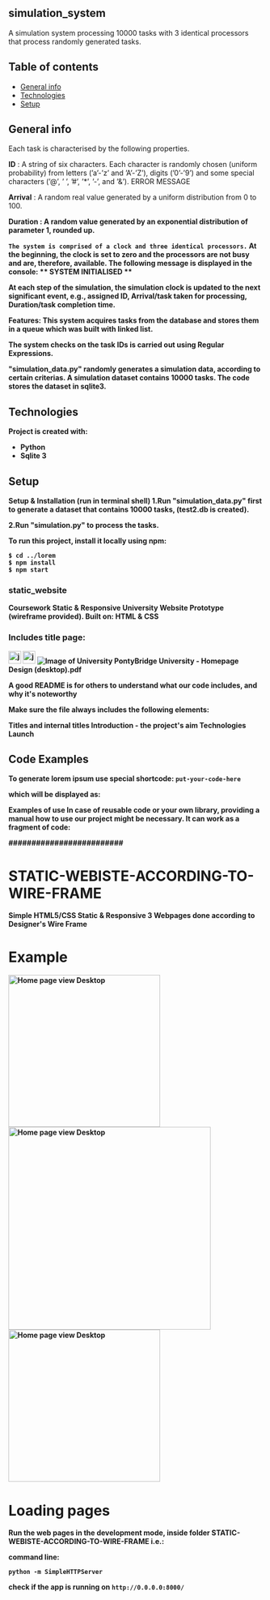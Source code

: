 ## simulation_system

A simulation system processing 10000 tasks with 3 identical processors that process randomly generated tasks.

## Table of contents
* [General info](#general-info)
* [Technologies](#technologies)
* [Setup](#setup)

## General info

Each task is characterised by the following properties.

<strong>ID</strong> : A string of six characters. Each character is randomly chosen (uniform probability) from letters (’a’-’z’ and ’A’-’Z’), digits (’0’-’9’) and some special characters (’@’, ’ ’, ’#’, ’*’, ’-’, and ’&’). ERROR MESSAGE

<strong>Arrival</strong> : A random real value generated by a uniform distribution from 0 to 100.

<strong>Duration<strong> : A random value generated by an exponential distribution of parameter 1, rounded up.

```The system is comprised of a clock and three identical processors.```
At the beginning, the clock is set to zero and the processors are not busy and are, therefore, available. The following message is displayed in the
console:
<strong>** SYSTEM INITIALISED ** </strong>
	
At each step of the simulation, the simulation clock is updated to the next significant event, e.g., assigned ID, Arrival/task taken for processing, Duration/task completion time.

Features:
This system acquires tasks from the database and stores them in a queue which was built with linked list.

The system checks on the task IDs is carried out using Regular Expressions.

"simulation_data.py" randomly generates a simulation data, according to certain criterias. A simulation dataset contains 10000 tasks. The code stores the dataset in sqlite3.

## Technologies

Project is created with:
* Python
* Sqlite 3

## Setup

Setup & Installation (run in terminal shell)
1.Run "simulation_data.py" first to generate a dataset that contains 10000 tasks, (test2.db is created).

2.Run "simulation.py" to process the tasks.


To run this project, install it locally using npm:

```
$ cd ../lorem
$ npm install
$ npm start
```

### static_website
Coursework Static & Responsive University Website Prototype (wireframe provided). Built on: HTML & CSS 

<h3>Includes title page:</h3>

<img src="https://raw.githubusercontent.com/devicons/devicon/master/icons/javascript/javascript-original.svg" alt="javascript" width="25" height="25"/>
<img src="https://raw.githubusercontent.com/devicons/devicon/master/icons/javascript/javascript-original.svg" alt="javascript" width="25" height="25"/>

<img class="uni" src="../style/pictures/7615945272_d16746ea81_o.jpg" alt="Image of University">
PontyBridge University - Homepage Design (desktop).pdf

A good README is for others to understand what our code includes, and why it's noteworthy

Make sure the file always includes the following elements:

Titles and internal titles
Introduction - the project's aim
Technologies
Launch







	


## Code Examples
To generate lorem ipsum use special shortcode: `put-your-code-here`

which will be displayed as:

<p>Examples of use In case of reusable code or your own library, providing a manual how to use our project might be necessary. It can work as a fragment of code: </p>

#########################
# STATIC-WEBISTE-ACCORDING-TO-WIRE-FRAME
Simple HTML5/CSS Static & Responsive 3 Webpages done according to <b>Designer's Wire Frame</b>

# Example

<img src="https://i.imgur.com/TlpBLnG.png" alt="Home page view Desktop" width="300" heigh="300"/>

<img src="https://i.imgur.com/iQmTSbm.png" alt="Home page view Desktop" width="400" heigh="100"/>

<img src="https://i.imgur.com/KBj5R4Y.png" alt="Home page view Desktop" width="300" heigh="300"/>




# Loading pages
Run the web pages in the development mode, inside folder STATIC-WEBISTE-ACCORDING-TO-WIRE-FRAME i.e.:

command line:

`python -m SimpleHTTPServer`

check if the app is running on `http://0.0.0.0:8000/`









